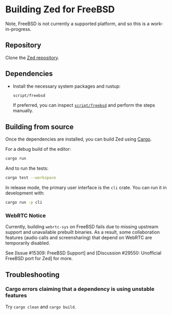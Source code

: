 # Building Zed for FreeBSD

Note, FreeBSD is not currently a supported platform, and so this is a work-in-progress.

## Repository

Clone the [Zed repository](https://github.com/zed-industries/zed).

## Dependencies

- Install the necessary system packages and rustup:

  ```sh
  script/freebsd
  ```

  If preferred, you can inspect [`script/freebsd`](https://github.com/zed-industries/zed/blob/main/script/freebsd) and perform the steps manually.

## Building from source

Once the dependencies are installed, you can build Zed using [Cargo](https://doc.rust-lang.org/cargo/).

For a debug build of the editor:

```sh
cargo run
```

And to run the tests:

```sh
cargo test --workspace
```

In release mode, the primary user interface is the `cli` crate. You can run it in development with:

```sh
cargo run -p cli
```

### WebRTC Notice

Currently, building `webrtc-sys` on FreeBSD fails due to missing upstream support and unavailable prebuilt binaries. As a result, some collaboration features (audio calls and screensharing) that depend on WebRTC are temporarily disabled.

See [Issue #15309: FreeBSD Support] and [Discussion #29550: Unofficial FreeBSD port for Zed] for more.

## Troubleshooting

### Cargo errors claiming that a dependency is using unstable features

Try `cargo clean` and `cargo build`.
